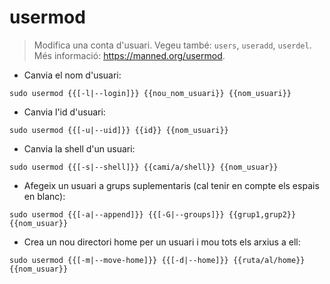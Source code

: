 # usermod

> Modifica una conta d'usuari.
> Vegeu també: `users`, `useradd`, `userdel`.
> Més informació: <https://manned.org/usermod>.

- Canvia el nom d'usuari:

`sudo usermod {{[-l|--login]}} {{nou_nom_usuari}} {{nom_usuari}}`

- Canvia l'id d'usuari:

`sudo usermod {{[-u|--uid]}} {{id}} {{nom_usuari}}`

- Canvia la shell d'un usuari:

`sudo usermod {{[-s|--shell]}} {{cami/a/shell}} {{nom_usuar}}`

- Afegeix un usuari a grups suplementaris (cal tenir en compte els espais en blanc):

`sudo usermod {{[-a|--append]}} {{[-G|--groups]}} {{grup1,grup2}} {{nom_usuar}}`

- Crea un nou directori home per un usuari i mou tots els arxius a ell:

`sudo usermod {{[-m|--move-home]}} {{[-d|--home]}} {{ruta/al/home}} {{nom_usuar}}`

